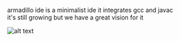 armadillo ide is a minimalist ide it integrates gcc and javac  
it's still growing but we have a great vision for it 


![alt text](https://i.ibb.co/P9dfXSZ/Screenshot-from-2019-05-12-02-29-00.png)
